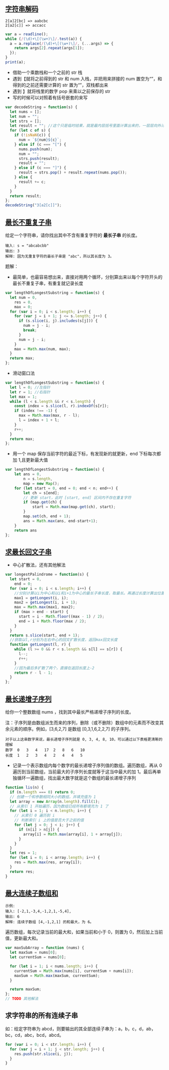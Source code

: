 ## [字符串解码](https://leetcode-cn.com/problems/decode-string/)

```
2[a]2[bc] => aabcbc
2[a2[c]] => accacc
```

```javascript
var a = readline();
while (/(\d)+\[(\w+)\]/.test(a)) {
  a = a.replace(/(\d)+\[(\w+)\]/, (...args) => {
    return args[2].repeat(args[1]);
  });
}
print(a);
```

- 借助一个乘数栈和一个之前的 str 栈
- 遇到【就将之前得到的 str 和 num 入栈，并把用来拼接的 num 置空为“”，和得到的之前还需要计算的 str 置为“”，双栈都出来
- 遇到 】就将栈里的数字 pop 来乘以之前保存的 str
- 写的时候可以对照着有括号嵌套的来写

```javascript
var decodeString = function(s) {
  let nums = [];
  let num = "";
  let strs = [];
  let result = ""; //这个只是临时结果，就是最内层括号里面计算出来的，一层层向外计算
  for (let c of s) {
    if (!isNaN(c)) {
      num = `${num}${c}`;
    } else if (c === "[") {
      nums.push(num);
      num = "";
      strs.push(result);
      result = "";
    } else if (c === "]") {
      result = strs.pop() + result.repeat(nums.pop());
    } else {
      result += c;
    }
  }
  return result;
};
decodeString("3[a2[c]]");
```

## [最长不重复子串](https://leetcode-cn.com/problems/longest-substring-without-repeating-characters/solution/wu-zhong-fu-zi-fu-de-zui-chang-zi-chuan-by-leetcod/)

给定一个字符串，请你找出其中不含有重复字符的 **最长子串** 的长度。

```
输入: s = "abcabcbb"
输出: 3
解释: 因为无重复字符的最长子串是 "abc"，所以其长度为 3。
```

题解：

- 最简单，也最容易想出来，直接对用两个循环，分别算出来以每个字符开头的最长不重复子串，有重复就记录长度

```javascript
var lengthOfLongestSubstring = function(s) {
  let num = 0,
    res = 0,
    max = 0;
  for (var i = 0; i < s.length; i++) {
    for (var j = i + 1; j <= s.length; j++) {
      if (s.slice(i, j).includes(s[j])) {
        num = j - i;
        break;
      }
      num = j - i;
    }
    max = Math.max(num, max);
  }
  return max;
};
```

- 滑动窗口法

```javascript
var lengthOfLongestSubstring = function(s) {
  let l = 0; //左指针
  let r = 1; //右指针
  let max = 1;
  while (l < s.length && r < s.length) {
    const index = s.slice(l, r).indexOf(s[r]);
    if (index !== -1) {
      max = Math.max(max, r - l);
      l = index + 1 + l;
    }
    r++;
  }
  return max;
};
```

- 用一个 map 保存当前字符的最近下标，有发现新的就更新，end 下标每次都加 1,且更新最大值

```javascript
var lengthOfLongestSubstring = function(s) {
    let ans = 0,
        n = s.length,
        map = new Map();
    for (let start = 0, end = 0; end < n; end++) {
        let ch = s[end];
        // 更新 start，此时 [start, end] 区间内不存在重复字符
        if (map.get(ch) {
            start = Math.max(map.get(ch), start);
        }
        map.set(ch, end + 1);
        ans = Math.max(ans, end-start+1);
    }
    return ans
};
```

## [求最长回文子串](https://leetcode-cn.com/problems/longest-palindromic-substring/)

- 中心扩散法，还有其他解法

```javascript
var longestPalindrome = function(s) {
  let start = 0,
    end = 0;
  for (var i = 0; i < s.length; i++) {
    //分别计算以i为中心和以i和i+1为中心的最长子串长度，取最长。再通过长度计算出位置
    max1 = getLongest(i, i);
    max2 = getLongest(i, i + 1);
    max = Math.max(max1, max2);
    if (max > end - start) {
      start = i - Math.floor((max - 1) / 2);
      end = i + Math.floor(max / 2);
    }
  }
  return s.slice(start, end + 1);
  //获取以l,r分别为左右中心的回文扩散长度，返回max回文长度
  function getLongest(l, r) {
    while (l >= 0 && r < s.length && s[l] == s[r]) {
      l--;
      r++;
    }
    //因为最后多扩散了两个，直接在返回长度上-2
    return r - l - 1;
  }
};
```

## [最长递增子序列](https://leetcode-cn.com/problems/longest-increasing-subsequence/)

给你一个整数数组 nums ，找到其中最长严格递增子序列的长度。

注：子序列是由数组派生而来的序列，删除（或不删除）数组中的元素而不改变其余元素的顺序。例如，[3,6,2,7] 是数组 [0,3,1,6,2,2,7] 的子序列。

```
对于以上这串数字来说，最长递增子序列就是 0, 3, 4, 8, 10，可以通过以下表格更清晰的理解
数字 	0 	3 	4 	17 	2 	8 	6 	10
长度 	1 	2 	3 	4 	2 	4 	4 	5
```

- 记录一个表示数组内每个数字的最长递增子序列值的数组。遍历数组，再从 0 遍历到当前数组，当前最大的子序列长度就等于这当中最大的加 1。最后再单独循环一遍数组，找出最大数字就是这个数组的最长递增子序列

```js
function lis(n) {
  if (n.length === 0) return 0;
  // 创建一个和参数相同大小的数组，并填充值为 1
  let array = new Array(n.length).fill(1);
  // 从索引 1 开始遍历，因为数组已经所有都填充为 1 了
  for (let i = 1; i < n.length; i++) {
    // 从索引 0 遍历到 i
    // 判断索引 i 上的值是否大于之前的值
    for (let j = 0; j < i; j++) {
      if (n[i] > n[j]) {
        array[i] = Math.max(array[i], 1 + array[j]);
      }
    }
  }
  let res = 1;
  for (let i = 0; i < array.length; i++) {
    res = Math.max(res, array[i]);
  }
  return res;
}
```

## [最大连续子数组和](https://leetcode-cn.com/problems/maximum-subarray/)

```
示例:
输入: [-2,1,-3,4,-1,2,1,-5,4],
输出: 6
解释: 连续子数组 [4,-1,2,1] 的和最大，为 6。
```
遍历数组，每次记录当前的最大和，如果当前和小于 0，则置为 0，然后加上当前值，更新最大和。

```javascript
var maxSubArray = function (nums) {
  let maxSum = nums[0];
  let currentSum = nums[0];

  for (let i = 1; i < nums.length; i++) {
    currentSum = Math.max(nums[i], currentSum + nums[i]);
    maxSum = Math.max(maxSum, currentSum);
  }

  return maxSum;
};
// TODO 其他解法
```

## 求字符串的所有连续子串

如：给定字符串为 abcd，则要输出的其全部连续子串为：a，b，c，d，ab，bc，cd，abc，bcd，abcd。

```js
for (var i = 0; i < str.length; i++) {
  for (var j = i + 1; j < str.length; j++) {
    res.push(str.slice(i, j));
  }
}
```

